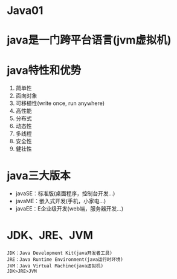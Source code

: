 # Java01

<!--more-->
# java是一门跨平台语言(jvm虚拟机)
# java特性和优势
1. 简单性
2. 面向对象
1. 可移植性(write once, run anywhere)
1. 高性能
1. 分布式
1. 动态性
1. 多线程
1. 安全性
1. 健壮性
# java三大版本
- javaSE：标准版(桌面程序，控制台开发...)
- javaME：嵌入式开发(手机，小家电...)
- javaEE：E企业级开发(web端，服务器开发...)
# JDK、JRE、JVM
    JDK：Java Development Kit(java开发者工具)
    JRE：Java Runtime Environment(java运行时环境)
    JVM：Java Virtual Machine(java虚拟机)
    JDK>JRE>JVM
